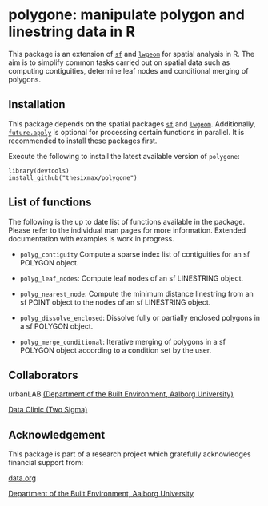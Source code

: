 # **polygone:** manipulate polygon and linestring data in R

This package is an extension of [`sf`](https://github.com/r-spatial/sf) and [`lwgeom`](https://github.com/r-spatial/lwgeom) for spatial analysis in R. The aim is to simplify common tasks carried out on spatial data such as computing contiguities, determine leaf nodes and conditional merging of polygons.

## Installation

This package depends on the spatial packages [`sf`](https://github.com/r-spatial/sf) and [`lwgeom`](https://github.com/r-spatial/lwgeom). Additionally, [`future.apply`](https://github.com/HenrikBengtsson/future.apply) is optional for processing certain functions in parallel. It is recommended to install these packages first.

Execute the following to install the latest available version of `polygone`:

    library(devtools)
    install_github("thesixmax/polygone")

## List of functions

The following is the up to date list of functions available in the package. Please refer to the individual man pages for more information. Extended documentation with examples is work in progress.

-   `polyg_contiguity` Compute a sparse index list of contiguities for an sf POLYGON object.

-   `polyg_leaf_nodes`: Compute leaf nodes of an sf LINESTRING object.

-   `polyg_nearest_node`: Compute the minimum distance linestring from an sf POINT object to the nodes of an sf LINESTRING object.

-   `polyg_dissolve_enclosed`: Dissolve fully or partially enclosed polygons in a sf POLYGON object.

-   `polyg_merge_conditional`: Iterative merging of polygons in a sf POLYGON object according to a condition set by the user.

## Collaborators

urbanLAB [(Department of the Built Environment, Aalborg University)](https://www.en.build.aau.dk)

[Data Clinic (Two Sigma)](https://dataclinic.twosigma.com)

## Acknowledgement

This package is part of a research project which gratefully acknowledges financial support from:

[data.org](https://data.org)

[Department of the Built Environment, Aalborg University](https://www.en.build.aau.dk)
